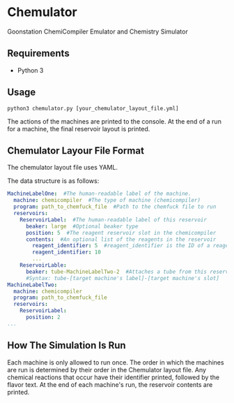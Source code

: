 # Chemulator

 Goonstation ChemiCompiler Emulator and Chemistry Simulator

## Requirements

- Python 3

## Usage

`python3 chemulator.py [your_chemulator_layout_file.yml]`

The actions of the machines are printed to the console. At the end of a run for a machine, the final reservoir layout is printed.

## Chemulator Layour File Format

The chemulator layout file uses YAML.

The data structure is as follows:

```yaml
MachineLabelOne:  #The human-readable label of the machine.
  machine: chemicompiler  #The type of machine (chemicompiler)
  program: path_to_chemfuck_file  #Path to the chemfuck file to run
  reservoirs:
    ReservoirLabel:  #The human-readable label of this reservoir
      beaker: large  #Optional beaker type
      position: 5  #The reagent reservoir slot in the chemicompiler
      contents:  #An optional list of the reagents in the reservoir
        reagent_identifier: 5  #reagent_identifier is the ID of a reagent from the reagents file. The number assigned to it is the volume of that reagent in the reservoir.
        reagent_identifier: 10
        ...
    ReservoirLable:
      beaker: tube-MachineLabelTwo-2  #Attaches a tube from this reservoir slot to the beaker specified in the machine label, at the slot specified after the machine label
      #Syntax: tube-[target machine's label]-[target machine's slot]
MachineLabelTwo:
  machine: chemicompiler
  program: path_to_chemfuck_file
  reservoirs:
    ReservoirLabel:
      position: 2
...

```

## How The Simulation Is Run

Each machine is only allowed to run once. The order in which the machines are run is determined by their order in the Chemulator layout file. Any chemical reactions that occur have their identifier printed, followed by the flavor text. At the end of each machine's run, the reservoir contents are printed.
